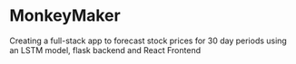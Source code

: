 # MonkeyMaker
Creating a full-stack app to forecast stock prices for 30 day periods using an LSTM model, flask backend and React Frontend
